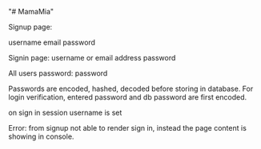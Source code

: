 "# MamaMia" 

Signup page:

username
email
password

Signin page:
username or email address
password

All users password: password 

Passwords are encoded, hashed, decoded before storing in database. 
For login verification, entered password and db password are first encoded. 

on sign in session username is set

Error:
from signup not able to render sign in, instead the page content is showing in console. 
